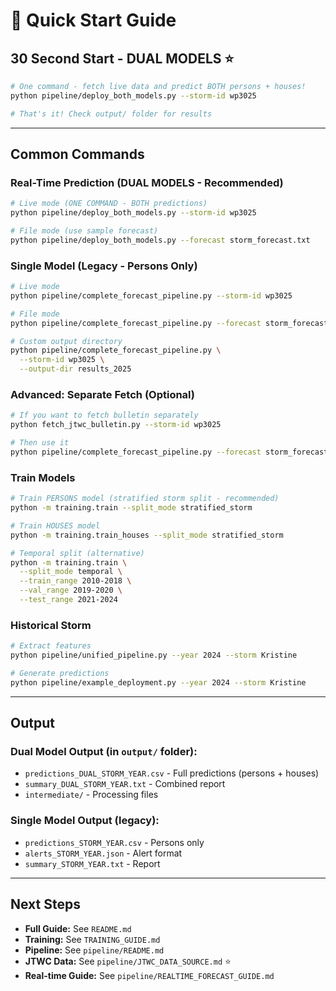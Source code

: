 # 🚀 Quick Start Guide

## **30 Second Start - DUAL MODELS** ⭐

```bash
# One command - fetch live data and predict BOTH persons + houses!
python pipeline/deploy_both_models.py --storm-id wp3025

# That's it! Check output/ folder for results
```

---

## **Common Commands**

### **Real-Time Prediction (DUAL MODELS - Recommended)**

```bash
# Live mode (ONE COMMAND - BOTH predictions)
python pipeline/deploy_both_models.py --storm-id wp3025

# File mode (use sample forecast)
python pipeline/deploy_both_models.py --forecast storm_forecast.txt
```

### **Single Model (Legacy - Persons Only)**

```bash
# Live mode
python pipeline/complete_forecast_pipeline.py --storm-id wp3025

# File mode
python pipeline/complete_forecast_pipeline.py --forecast storm_forecast.txt

# Custom output directory
python pipeline/complete_forecast_pipeline.py \
  --storm-id wp3025 \
  --output-dir results_2025
```

### **Advanced: Separate Fetch (Optional)**

  ```bash
  # If you want to fetch bulletin separately
  python fetch_jtwc_bulletin.py --storm-id wp3025

# Then use it
python pipeline/complete_forecast_pipeline.py --forecast storm_forecast_wp3025.txt
```

### **Train Models**

```bash
# Train PERSONS model (stratified storm split - recommended)
python -m training.train --split_mode stratified_storm

# Train HOUSES model
python -m training.train_houses --split_mode stratified_storm

# Temporal split (alternative)
python -m training.train \
  --split_mode temporal \
  --train_range 2010-2018 \
  --val_range 2019-2020 \
  --test_range 2021-2024
```

### **Historical Storm**

```bash
# Extract features
python pipeline/unified_pipeline.py --year 2024 --storm Kristine

# Generate predictions
python pipeline/example_deployment.py --year 2024 --storm Kristine
```

---

## **Output**

### **Dual Model Output** (in `output/` folder):
- `predictions_DUAL_STORM_YEAR.csv` - Full predictions (persons + houses)
- `summary_DUAL_STORM_YEAR.txt` - Combined report
- `intermediate/` - Processing files

### **Single Model Output** (legacy):
- `predictions_STORM_YEAR.csv` - Persons only
- `alerts_STORM_YEAR.json` - Alert format  
- `summary_STORM_YEAR.txt` - Report

---

## **Next Steps**

- **Full Guide:** See `README.md`
- **Training:** See `TRAINING_GUIDE.md`
- **Pipeline:** See `pipeline/README.md`
- **JTWC Data:** See `pipeline/JTWC_DATA_SOURCE.md` ⭐
- **Real-time Guide:** See `pipeline/REALTIME_FORECAST_GUIDE.md`

